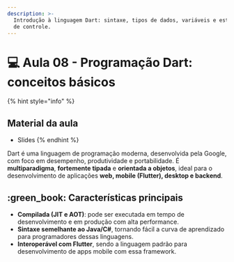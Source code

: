 ```yaml
---
description: >-
  Introdução à linguagem Dart: sintaxe, tipos de dados, variáveis e estruturas
  de controle.
---
```


# 💻 Aula 08 - Programação Dart: conceitos básicos

{% hint style="info" %}
## Material da aula

* Slides
{% endhint %}

Dart é uma linguagem de programação moderna, desenvolvida pela Google, com foco em desempenho, produtividade e portabilidade. É **multiparadigma**, **fortemente tipada** e **orientada a objetos**, ideal para o desenvolvimento de aplicações **web, mobile (Flutter), desktop e backend**.

## :green\_book: Características principais

* **Compilada (JIT e AOT)**: pode ser executada em tempo de desenvolvimento e em produção com alta performance.
* **Sintaxe semelhante ao Java/C#**, tornando fácil a curva de aprendizado para programadores dessas linguagens.
* **Interoperável com Flutter**, sendo a linguagem padrão para desenvolvimento de apps mobile com essa framework.
